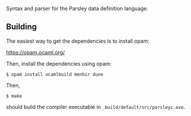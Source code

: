 
Syntax and parser for the Parsley data definition language.

Building
--------

The easiest way to get the dependencies is to install opam:

https://opam.ocaml.org/

Then, install the dependencies using opam:

```
$ opam install ocamlbuild menhir dune
```

Then,
```
$ make
```
should build the compiler executable in `_build/default/src/parsleyc.exe`.
